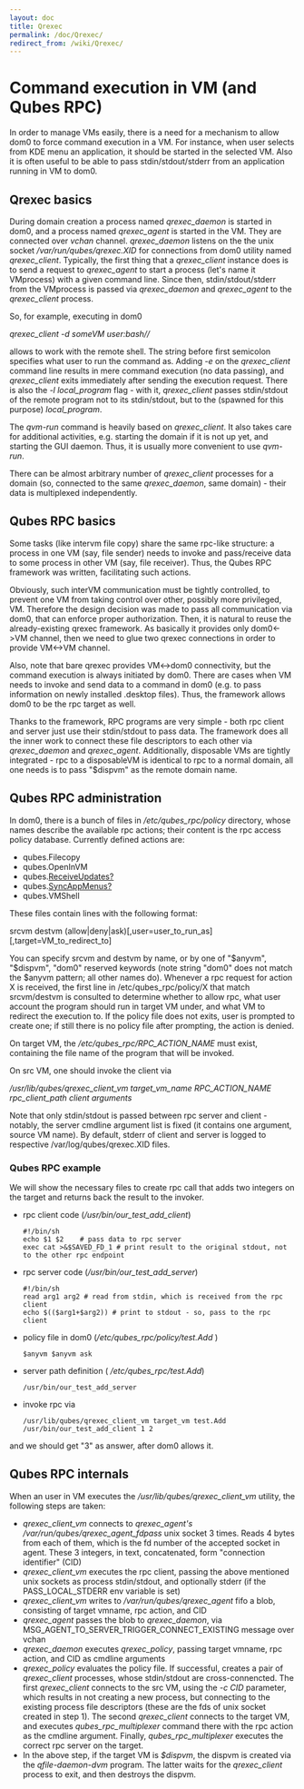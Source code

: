 ```yaml
---
layout: doc
title: Qrexec
permalink: /doc/Qrexec/
redirect_from: /wiki/Qrexec/
---
```


Command execution in VM (and Qubes RPC)
=======================================

In order to manage VMs easily, there is a need for a mechanism to allow dom0 to force command execution in a VM. For instance, when user selects from KDE menu an application, it should be started in the selected VM. Also it is often useful to be able to pass stdin/stdout/stderr from an application running in VM to dom0.

Qrexec basics
-------------

During domain creation a process named *qrexec\_daemon* is started in dom0, and a process named *qrexec\_agent* is started in the VM. They are connected over *vchan* channel. *qrexec\_daemon* listens on the the unix socket */var/run/qubes/qrexec.XID* for connections from dom0 utility named *qrexec\_client*. Typically, the first thing that a *qrexec\_client* instance does is to send a request to *qrexec\_agent* to start a process (let's name it VMprocess) with a given command line. Since then, stdin/stdout/stderr from the VMprocess is passed via *qrexec\_daemon* and *qrexec\_agent* to the *qrexec\_client* process.

So, for example, executing in dom0

*qrexec\_client -d someVM user:bash//*

allows to work with the remote shell. The string before first semicolon specifies what user to run the command as. Adding *-e* on the *qrexec\_client* command line results in mere command execution (no data passing), and *qrexec\_client* exits immediately after sending the execution request. There is also the *-l local\_program* flag - with it, *qrexec\_client* passes stdin/stdout of the remote program not to its stdin/stdout, but to the (spawned for this purpose) *local\_program*.

The *qvm-run* command is heavily based on *qrexec\_client*. It also takes care for additional activities, e.g. starting the domain if it is not up yet, and starting the GUI daemon. Thus, it is usually more convenient to use *qvm-run*.

There can be almost arbitrary number of *qrexec\_client* processes for a domain (so, connected to the same *qrexec\_daemon*, same domain) - their data is multiplexed independently.

Qubes RPC basics
----------------

Some tasks (like intervm file copy) share the same rpc-like structure: a process in one VM (say, file sender) needs to invoke and pass/receive data to some process in other VM (say, file receiver). Thus, the Qubes RPC framework was written, facilitating such actions.

Obviously, such interVM communication must be tightly controlled, to prevent one VM from taking control over other, possibly more privileged, VM. Therefore the design decision was made to pass all communication via dom0, that can enforce proper authorization. Then, it is natural to reuse the already-existing qrexec framework. As basically it provides only dom0\<-\>VM channel, then we need to glue two qrexec connections in order to provide VM\<-\>VM channel.

Also, note that bare qrexec provides VM\<-\>dom0 connectivity, but the command execution is always initiated by dom0. There are cases when VM needs to invoke and send data to a command in dom0 (e.g. to pass information on newly installed .desktop files). Thus, the framework allows dom0 to be the rpc target as well.

Thanks to the framework, RPC programs are very simple - both rpc client and server just use their stdin/stdout to pass data. The framework does all the inner work to connect these file descriptors to each other via *qrexec\_daemon* and *qrexec\_agent*. Additionally, disposable VMs are tightly integrated - rpc to a disposableVM is identical to rpc to a normal domain, all one needs is to pass "\$dispvm" as the remote domain name.

Qubes RPC administration
------------------------

In dom0, there is a bunch of files in */etc/qubes\_rpc/policy* directory, whose names describe the available rpc actions; their content is the rpc access policy database. Currently defined actions are:

-   qubes.Filecopy
-   qubes.OpenInVM
-   qubes.[ReceiveUpdates?](/doc/ReceiveUpdates)
-   qubes.[SyncAppMenus?](/doc/SyncAppMenus)
-   qubes.VMShell

These files contain lines with the following format:

srcvm destvm (allow|deny|ask)[,user=user\_to\_run\_as][,target=VM\_to\_redirect\_to]

You can specify srcvm and destvm by name, or by one of "\$anyvm", "\$dispvm", "dom0" reserved keywords (note string "dom0" does not match the \$anyvm pattern; all other names do). Whenever a rpc request for action X is received, the first line in /etc/qubes\_rpc/policy/X that match srcvm/destvm is consulted to determine whether to allow rpc, what user account the program should run in target VM under, and what VM to redirect the execution to. If the policy file does not exits, user is prompted to create one; if still there is no policy file after prompting, the action is denied.

On target VM, the */etc/qubes\_rpc/RPC\_ACTION\_NAME* must exist, containing the file name of the program that will be invoked.

On src VM, one should invoke the client via

*/usr/lib/qubes/qrexec\_client\_vm target\_vm\_name RPC\_ACTION\_NAME rpc\_client\_path client arguments*

Note that only stdin/stdout is passed between rpc server and client - notably, the server cmdline argument list is fixed (it contains one argument, source VM name). By default, stderr of client and server is logged to respective /var/log/qubes/qrexec.XID files.

### Qubes RPC example

We will show the necessary files to create rpc call that adds two integers on the target and returns back the result to the invoker.

-   rpc client code (*/usr/bin/our\_test\_add\_client*)

    ```
    #!/bin/sh
    echo $1 $2    # pass data to rpc server
    exec cat >&$SAVED_FD_1 # print result to the original stdout, not to the other rpc endpoint
    ```

-   rpc server code (*/usr/bin/our\_test\_add\_server*)

    ```
    #!/bin/sh
    read arg1 arg2 # read from stdin, which is received from the rpc client
    echo $(($arg1+$arg2)) # print to stdout - so, pass to the rpc client
    ```

-   policy file in dom0 (*/etc/qubes\_rpc/policy/test.Add* )

    ```
    $anyvm $anyvm ask
    ```

-   server path definition ( */etc/qubes\_rpc/test.Add*)

    ```
    /usr/bin/our_test_add_server
    ```

-   invoke rpc via

    ```
    /usr/lib/qubes/qrexec_client_vm target_vm test.Add /usr/bin/our_test_add_client 1 2
    ```

and we should get "3" as answer, after dom0 allows it.

Qubes RPC internals
-------------------

When an user in VM executes the */usr/lib/qubes/qrexec\_client\_vm* utility, the following steps are taken:

-   *qrexec\_client\_vm* connects to *qrexec\_agent's* */var/run/qubes/qrexec\_agent\_fdpass* unix socket 3 times. Reads 4 bytes from each of them, which is the fd number of the accepted socket in agent. These 3 integers, in text, concatenated, form "connection identifier" (CID)
-   *qrexec\_client\_vm* executes the rpc client, passing the above mentioned unix sockets as process stdin/stdout, and optionally stderr (if the PASS\_LOCAL\_STDERR env variable is set)
-   *qrexec\_client\_vm* writes to */var/run/qubes/qrexec\_agent* fifo a blob, consisting of target vmname, rpc action, and CID
-   *qrexec\_agent* passes the blob to *qrexec\_daemon*, via MSG\_AGENT\_TO\_SERVER\_TRIGGER\_CONNECT\_EXISTING message over vchan
-   *qrexec\_daemon* executes *qrexec\_policy*, passing target vmname, rpc action, and CID as cmdline arguments
-   *qrexec\_policy* evaluates the policy file. If successful, creates a pair of *qrexec\_client* processes, whose stdin/stdout are cross-connencted. The first *qrexec\_client* connects to the src VM, using the *-c CID* parameter, which results in not creating a new process, but connecting to the existing process file descriptors (these are the fds of unix socket created in step 1). The second *qrexec\_client* connects to the target VM, and executes *qubes\_rpc\_multiplexer* command there with the rpc action as the cmdline argument. Finally, *qubes\_rpc\_multiplexer* executes the correct rpc server on the target.
-   In the above step, if the target VM is *\$dispvm*, the dispvm is created via the *qfile-daemon-dvm* program. The latter waits for the *qrexec\_client* process to exit, and then destroys the dispvm.


